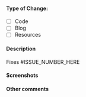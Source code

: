 <!--DO NOT include issue number in the title. Make sure that all the commits are squashed into one. Keep your patch as clean as possible.-->

#### Type of Change:

- [ ] Code
- [ ] Blog
- [ ] Resources

#### Description

Fixes #ISSUE_NUMBER_HERE

<!--Include a brief summary of the changes made in no more than 15 words. Always write in third person. For example: "Our website supports <feature-name>" or "Our website has removed <bug-name>"-->

#### Screenshots

<!--Please share the screenshot of the website after making changes. Execute, `bundle exec jekyll serve` and take the screen shots.-->

#### Other comments
<!--Any other extra information-->
